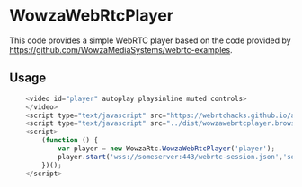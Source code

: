 # WowzaWebRtcPlayer

This code provides a simple WebRTC player based on the code provided by https://github.com/WowzaMediaSystems/webrtc-examples.

## Usage

```javascript
    <video id="player" autoplay playsinline muted controls>
    </video>
    <script type="text/javascript" src="https://webrtchacks.github.io/adapter/adapter-latest.js"></script>
    <script type="text/javascript" src="../dist/wowzawebrtcplayer.browser.js"></script>
    <script>      
        (function () {
            var player = new WowzaRtc.WowzaWebRtcPlayer('player');
            player.start('wss://someserver:443/webrtc-session.json','someapplication','some.stream');
        })();
    </script>
```